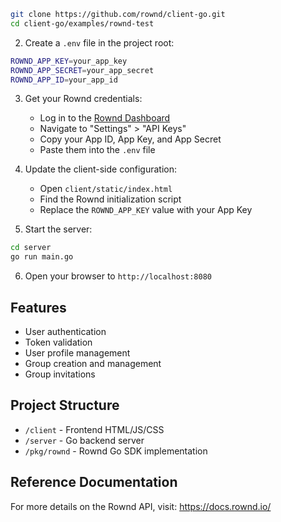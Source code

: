 
```bash
git clone https://github.com/rownd/client-go.git
cd client-go/examples/rownd-test
```

2. Create a `.env` file in the project root:
```bash
ROWND_APP_KEY=your_app_key
ROWND_APP_SECRET=your_app_secret
ROWND_APP_ID=your_app_id
```

3. Get your Rownd credentials:
   - Log in to the [Rownd Dashboard](https://app.rownd.io)
   - Navigate to "Settings" > "API Keys"
   - Copy your App ID, App Key, and App Secret
   - Paste them into the `.env` file

4. Update the client-side configuration:
   - Open `client/static/index.html`
   - Find the Rownd initialization script
   - Replace the `ROWND_APP_KEY` value with your App Key

5. Start the server:
```bash
cd server
go run main.go
```

6. Open your browser to `http://localhost:8080`

## Features
- User authentication
- Token validation
- User profile management
- Group creation and management
- Group invitations

## Project Structure
- `/client` - Frontend HTML/JS/CSS
- `/server` - Go backend server
- `/pkg/rownd` - Rownd Go SDK implementation

## Reference Documentation
For more details on the Rownd API, visit:
https://docs.rownd.io/
```

